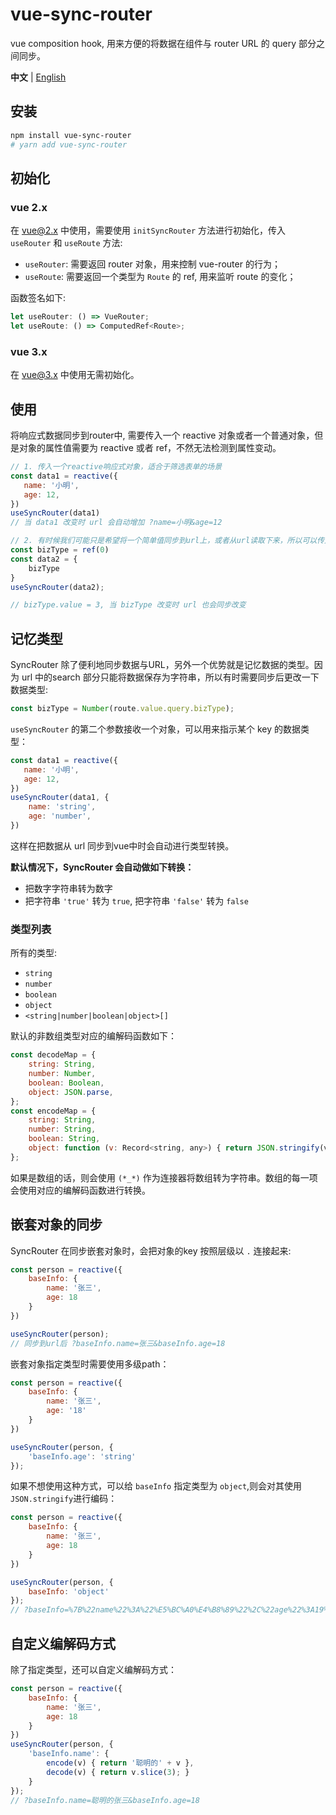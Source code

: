 # vue-sync-router
vue composition hook, 用来方便的将数据在组件与 router URL 的 query 部分之间同步。

**中文** | [English](./README-en.md)

## 安装
```bash
npm install vue-sync-router
# yarn add vue-sync-router
```

## 初始化

### vue 2.x 
在 vue@2.x 中使用，需要使用 `initSyncRouter` 方法进行初始化，传入 `useRouter` 和 `useRoute` 方法:
- `useRouter`: 需要返回 router 对象，用来控制 vue-router 的行为；
- `useRoute`: 需要返回一个类型为 `Route` 的 ref, 用来监听 route 的变化；

函数签名如下:
```typescript
let useRouter: () => VueRouter;
let useRoute: () => ComputedRef<Route>;
```

### vue 3.x
在 vue@3.x 中使用无需初始化。

## 使用
将响应式数据同步到router中, 需要传入一个 reactive 对象或者一个普通对象，但是对象的属性值需要为 reactive 或者 ref，不然无法检测到属性变动。

```js
// 1. 传入一个reactive响应式对象，适合于筛选表单的场景
const data1 = reactive({
   name: '小明',
   age: 12, 
})
useSyncRouter(data1)
// 当 data1 改变时 url 会自动增加 ?name=小明&age=12

// 2. 有时候我们可能只是希望将一个简单值同步到url上，或者从url读取下来，所以可以传入一个普通对象，对象的属性是 ref
const bizType = ref(0)
const data2 = {
    bizType
}
useSyncRouter(data2);

// bizType.value = 3, 当 bizType 改变时 url 也会同步改变
```

## 记忆类型
SyncRouter 除了便利地同步数据与URL，另外一个优势就是记忆数据的类型。因为 url 中的search 部分只能将数据保存为字符串，所以有时需要同步后更改一下数据类型:

```js
const bizType = Number(route.value.query.bizType);
```

`useSyncRouter` 的第二个参数接收一个对象，可以用来指示某个 key 的数据类型：

```js
const data1 = reactive({
   name: '小明',
   age: 12, 
})
useSyncRouter(data1, {
    name: 'string',
    age: 'number',
})
```
这样在把数据从 url 同步到vue中时会自动进行类型转换。

**默认情况下，SyncRouter 会自动做如下转换：**
- 把数字字符串转为数字
- 把字符串 `'true'` 转为 `true`, 把字符串 `'false'` 转为 `false`

### 类型列表
所有的类型:
- `string`
- `number`
- `boolean`
- `object`
- `<string|number|boolean|object>[]`

默认的非数组类型对应的编解码函数如下：
```js
const decodeMap = {
    string: String,
    number: Number,
    boolean: Boolean,
    object: JSON.parse,
};
const encodeMap = {
    string: String,
    number: String,
    boolean: String,
    object: function (v: Record<string, any>) { return JSON.stringify(v, null, 0); },
};
```

如果是数组的话，则会使用 `(*_*)` 作为连接器将数组转为字符串。数组的每一项会使用对应的编解码函数进行转换。

## 嵌套对象的同步
SyncRouter 在同步嵌套对象时，会把对象的key 按照层级以 `.` 连接起来:
```js
const person = reactive({
    baseInfo: {
        name: '张三',
        age: 18
    }
})

useSyncRouter(person);
// 同步到url后 ?baseInfo.name=张三&baseInfo.age=18
```

嵌套对象指定类型时需要使用多级path：
```js
const person = reactive({
    baseInfo: {
        name: '张三',
        age: '18'
    }
})

useSyncRouter(person, {
    'baseInfo.age': 'string'
});
```

如果不想使用这种方式，可以给 `baseInfo` 指定类型为 `object`,则会对其使用 `JSON.stringify`进行编码：
```js
const person = reactive({
    baseInfo: {
        name: '张三',
        age: 18
    }
})

useSyncRouter(person, {
    baseInfo: 'object'
});
// ?baseInfo=%7B%22name%22%3A%22%E5%BC%A0%E4%B8%89%22%2C%22age%22%3A19%7D
```

## 自定义编解码方式
除了指定类型，还可以自定义编解码方式：
```js
const person = reactive({
    baseInfo: {
        name: '张三',
        age: 18
    }
})
useSyncRouter(person, {
    'baseInfo.name': {
        encode(v) { return '聪明的' + v },
        decode(v) { return v.slice(3); }
    }
});
// ?baseInfo.name=聪明的张三&baseInfo.age=18
```

